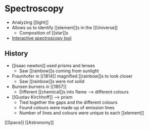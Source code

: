 # Spectroscopy

- Analyzing [[light]]
- Allows us to identify [[element]]s in the [[Universe]]
  - Composition of [[star]]s
- [Interactive spectroscopy tool](http://www.jjdebenedictis.com/Spectroscopy/)

## History

- [[isaac newton]] used prisms and lenses
  - Saw [[rainbow]]s coming from sunlight
- Fraunhofer in [[1814]] magnified [[rainbow]]s to look closer
  - Saw [[rainbow]]s were not solid
- Bunsen burners in [[1857]]
  - Different [[chemical]]s into flame --> different colours
- [[Gustav Kirchhoff]] --> prism
  - Tied together the gaps and the different colours
  - Found colours were made up of emission lines
  - Number of lines and colours were unique to each [[element]]

[[Space]] [[Astronomy]]

